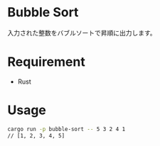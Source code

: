 # Bubble Sort
入力された整数をバブルソートで昇順に出力します。

# Requirement
* Rust

# Usage
```bash
cargo run -p bubble-sort -- 5 3 2 4 1
// [1, 2, 3, 4, 5]
```